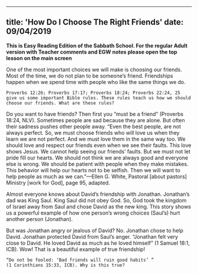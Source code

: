 ---
title: 'How Do I Choose The Right Friends'
date: 09/04/2019
--

**This is Easy Reading Edition of the Sabbath School. For the regular Adult version with Teacher comments and EGW notes please open the top lesson on the main screen**

One of the most important choices we will make is choosing our friends. Most of the time, we do not plan to be someone’s friend. Friendships happen when we spend time with people who like the same things we do.

`Proverbs 12:26; Proverbs 17:17; Proverbs 18:24; Proverbs 22:24, 25 give us some important Bible rules. These rules teach us how we should choose our friends. What are these rules?`

Do you want to have friends? Then first you “must be a friend” (Proverbs 18:24, NLV). Sometimes people are sad because they are alone. But often their sadness pushes other people away. “Even the best people, are not always perfect. So, we must choose friends who will love us when they learn we are not perfect. And we must love them in the same way too. We should love and respect our friends even when we see their faults. This love shows Jesus. We cannot help seeing our friends’ faults. But we must not let pride fill our hearts. We should not think we are always good and everyone else is wrong. We should be patient with people when they make mistakes. This behavior will help our hearts not to be selfish. Then we will want to help people as much as we can.”—Ellen G. White, Pastoral [about pastors] Ministry [work for God], page 95, adapted. 

Almost everyone knows about David’s friendship with Jonathan. Jonathan’s dad was King Saul. King Saul did not obey God. So, God took the kingdom of Israel away from Saul and chose David as the new king. This story shows us a powerful example of how one person’s wrong choices (Saul’s) hurt another person (Jonathan).

But was Jonathan angry or jealous of David? No. Jonathan chose to help David. Jonathan protected David from Saul’s anger. “Jonathan felt very close to David. He loved David as much as he loved himself” (1 Samuel 18:1, ICB). Wow! That is a beautiful example of true friendship!

`“Do not be fooled: ‘Bad friends will ruin good habits’ ” (1 Corinthians 15:33, ICB). Why is this true?`